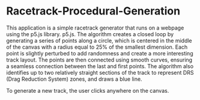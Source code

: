 # Racetrack-Procedural-Generation

This application is a simple racetrack generator that runs on a webpage using the p5.js library. p5.js. The algorithm creates a closed loop by generating a series of points along a circle, which is centered in the middle of the canvas with a radius equal to 25% of the smallest dimension. Each point is slightly perturbed to add randomness and create a more interesting track layout. The points are then connected using smooth curves, ensuring a seamless connection between the last and first points. The algorithm also identifies up to two relatively straight sections of the track to represent DRS (Drag Reduction System) zones, and draws a blue line. 

To generate a new track, the user clicks anywhere on the canvas. 
